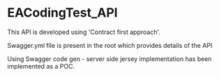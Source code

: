 # EACodingTest_API
This API is developed using 'Contract first approach'.

Swagger.yml file is present in the root which provides details of the API

Using Swagger code gen - server side jersey implementation has been implemented as a POC.
